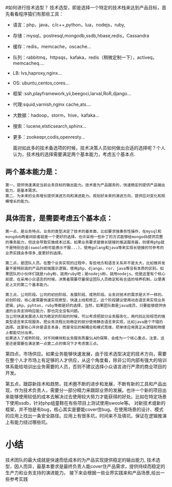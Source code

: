 #如何进行技术选型？
技术选型，即是选择一个特定的技术栈来达到产品目标，首先看看程序猿们有那些工具：
* 语言：php，java，c/c++,python，lua，nodejs，ruby,
* 	存储：mysql，postresql,mongodb,ssdb,hbase,redis，Cassandra
* 	缓存：redis，memcache，oscache...
* 	队列：rabbitmq，httpsqs，kafaka，redis（稍微定制一下），activeq，memcacheq....
* 	LB:   lvs,haproxy,nginx…
* 	OS: ubuntu,centos,cores…
* 	框架 :ssh,playframework,yii,beegoci,larval,RoR,django…
* 	代理:squid,varnish,nginx cache,ats….
* 	大数据：hadoop，storm，hive，kafaka...
* 	搜索：lucene,elsticsearch,sphinx...
* 	更多：zookeepr,codis,openresty...

	面对如此多的技术备选项的时候，技术决策人员如何做出合适的选择呢？个人认为，技术栈的选择需要满足两个基本能力，考虑五个基本点.
	
## 两个基本能力是：
	第一，提供快速满足当前业务目标的输出能力。技术是为产品服务的，快速稳定的提供产品输出能力，是基本需求。
	第二，为未来的业务增长提供演进方向和演进能力。规划好未来的演进方向，提供应对变化和规模增长的能力。

##	具体而言，是需要考虑五个基本点：
    第一点，是业务特点。业务的类型决定了技术的基本面，比如要求强事务性操作，在mysql和mongdob两者间前者就是一个更好的选择。也许采用一些补丁的方式能够给mongodb提供完整的事务能力，但这会导致实施成本过高。如果业务要求是做长链接的推送服务器，则使用php就不是特别合适(swoole粉可能表示不服...)，使用golang和java等来实现长链接的可参考的业界实践会多得多,是更好的选择。

    第二点，是团队人员。在整个业务实现的过程中，有些地方和语言关系并不是太大，比如做并发量不是特别高的产品的前端展示逻辑，使用php，django，ror，java等没有本质的区别。如果团队的小伙伴们就是ruby粉，就用ruby吧；是nodejs粉，就用nodejs。但是这里有个核心前提，在采用小众语言的时候，决策者需要尽量保证团队人员稳定和有合适的培养机制，以便满足上文的第二个基本能力。

    第三点，公司阶段。公司的初创阶段、发展阶段、成熟阶段。业务对技术的需求是大不一样的。
    初创阶段，核心是需要快速实现原型，快速上线和修正。这个阶段建议使用动态语言来实现业务逻辑，php，pyhton，ruby等都是好的选择，当然，如果团队都是java成员，只要能够提供快速的业务支持响应能力，那也完全没有问题。
    当公司快速发展进入较为稳定的阶段的时候，可以考虑把部分业务服务化，用代码比较规范的强类型语言来实现服务，把业务流程比较稳定的部分使用静态语言来实现，比如java是个不错的选择。这里核心并非是语言本身，而是背后的解耦合和模式思维，把单体应用真正从逻辑和物理上都能切分出来。
    如果进入了成熟阶段，对不同模块和业务服务质量SLA的保障，会成为一个核心重点。注意，这里还是需要在满足第一点第二点的情况下才考虑第三点。	

第四点，市场供应。如果业务能够快速发展，由于技术选型决定的技术方向，需要在整个人才市场上有足够的人才供应，从这个角度看，除非公司内部有强大的培训体系能给培训出业务需要的人员，否则不建议选择小众语言进行严肃的商业项目的开发。

第五点，跟踪新技术和趋势。技术圈不断的进步和发展，不断有新的工具和产品出现，作为技术负责人，需要分一部分精力来跟踪业界的发展。也许一个新的项目出来能够使用较低的成本去解决过去使用较大努力才能获得的好处。比如在特定场景下使用ssdb，针对php组童鞋在有些项目上测试使用swoole等。
对新技术或新的框架，并不怕是有bug，核心其实是要能cover住bug。在使用场景的设计、模式的应用上找出一条安全路径。应用上有很多坑，时间来不及填坑，保证在逻辑推演上有能力绕过哪些坑。

#	小结
技术团队的最大成就是快速而低成本的为产品实现提供稳定的输出能力, 技术选型，因人而异，最基本要求是最终负责人能cover住产品需求，提供持续而稳定的生产力和业务支持的演进能力。
接下来会根据一些业界实践来和产品场景,给出一些参考实践